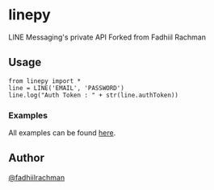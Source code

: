 # linepy
LINE Messaging's private API Forked from Fadhiil Rachman

## Usage

```
from linepy import *
line = LINE('EMAIL', 'PASSWORD')
line.log("Auth Token : " + str(line.authToken))
```

### Examples
All examples can be found [here](https://github.com/fadhiilrachman/line-py/tree/master/examples).


## Author
 [@fadhiilrachman](https://github.com/fadhiilrachman/line-py)
